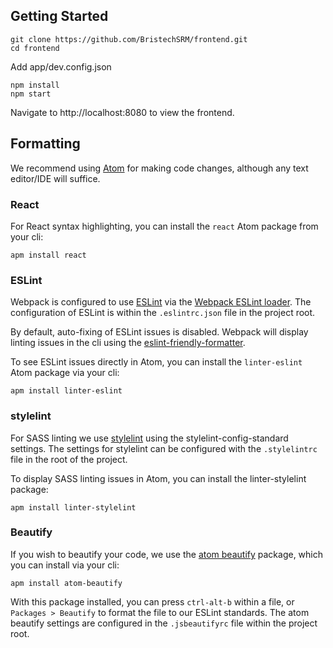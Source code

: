 ## Getting Started

```
git clone https://github.com/BristechSRM/frontend.git
cd frontend
```

Add app/dev.config.json

```
npm install
npm start
```

Navigate to http://localhost:8080 to view the frontend.

## Formatting

We recommend using [Atom](https://atom.io/) for making code changes, although any text editor/IDE will suffice.

### React

For React syntax highlighting, you can install the `react` Atom package from your cli:

```
apm install react
```

### ESLint

Webpack is configured to use [ESLint](http://eslint.org/) via the [Webpack ESLint loader](https://github.com/MoOx/eslint-loader). The configuration of ESLint is within the `.eslintrc.json` file in the project root.

By default, auto-fixing of ESLint issues is disabled. Webpack will display linting issues in the cli using the [eslint-friendly-formatter](https://github.com/royriojas/eslint-friendly-formatter).

To see ESLint issues directly in Atom, you can install the `linter-eslint` Atom package via your cli:

```
apm install linter-eslint
```

### stylelint

For SASS linting we use [stylelint](http://stylelint.io/) using the stylelint-config-standard settings. The settings for stylelint can be configured with the `.stylelintrc` file in the root of the project.

To display SASS linting issues in Atom, you can install the linter-stylelint package:

```
apm install linter-stylelint
```

### Beautify

If you wish to beautify your code, we use the [atom beautify](https://atom.io/packages/atom-beautify) package, which you can install via your cli:

```
apm install atom-beautify
```

With this package installed, you can press `ctrl-alt-b` within a file, or `Packages > Beautify` to format the file to our ESLint standards. The atom beautify settings are configured in the `.jsbeautifyrc` file within the project root.
